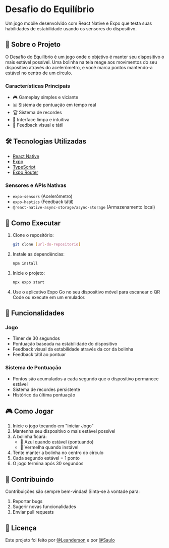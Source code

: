 # Desafio do Equilíbrio

Um jogo mobile desenvolvido com React Native e Expo que testa suas habilidades de estabilidade usando os sensores do dispositivo.

## 📱 Sobre o Projeto

O Desafio do Equilíbrio é um jogo onde o objetivo é manter seu dispositivo o mais estável possível. Uma bolinha na tela reage aos movimentos do seu dispositivo através do acelerômetro, e você marca pontos mantendo-a estável no centro de um círculo.

### Características Principais

- 🎮 Gameplay simples e viciante
- 📊 Sistema de pontuação em tempo real
- 🏆 Sistema de recordes
- 📱 Interface limpa e intuitiva
- 🔄 Feedback visual e tátil

## 🛠️ Tecnologias Utilizadas

- [React Native](https://reactnative.dev/)
- [Expo](https://expo.dev/)
- [TypeScript](https://www.typescriptlang.org/)
- [Expo Router](https://docs.expo.dev/router/introduction/)

### Sensores e APIs Nativas

- `expo-sensors` (Acelerômetro)
- `expo-haptics` (Feedback tátil)
- `@react-native-async-storage/async-storage` (Armazenamento local)

## 🚀 Como Executar

1. Clone o repositório:
   ```bash
   git clone [url-do-repositorio]
   ```

2. Instale as dependências:
   ```bash
   npm install
   ```

3. Inicie o projeto:
   ```bash
   npx expo start
   ```

4. Use o aplicativo Expo Go no seu dispositivo móvel para escanear o QR Code ou execute em um emulador.

## 📱 Funcionalidades

### Jogo
- Timer de 30 segundos
- Pontuação baseada na estabilidade do dispositivo
- Feedback visual da estabilidade através da cor da bolinha
- Feedback tátil ao pontuar

### Sistema de Pontuação
- Pontos são acumulados a cada segundo que o dispositivo permanece estável
- Sistema de recordes persistente
- Histórico da última pontuação

## 🎮 Como Jogar

1. Inicie o jogo tocando em "Iniciar Jogo"
2. Mantenha seu dispositivo o mais estável possível
3. A bolinha ficará:
   - 🔵 Azul quando estável (pontuando)
   - 🔴 Vermelha quando instável
4. Tente manter a bolinha no centro do círculo
5. Cada segundo estável = 1 ponto
6. O jogo termina após 30 segundos

## 🤝 Contribuindo

Contribuições são sempre bem-vindas! Sinta-se à vontade para:

1. Reportar bugs
2. Sugerir novas funcionalidades
3. Enviar pull requests

## 📄 Licença

Este projeto foi feito por [@Leanderson](https://github.com/leanderson01) e por [@Saulo](https://github.com/saulocastelob)
